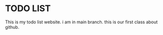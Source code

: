 # TODO LIST
This is my todo list website. i am in main branch.
this is our first class about github.